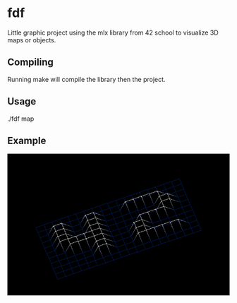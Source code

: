 # fdf

Little graphic project using the mlx library from 42 school to visualize 3D maps or objects.

## Compiling 

Running make will compile the library then the project. 

## Usage

./fdf map 

## Example

![Alt text](img/screen.png?raw=true "42.png")
